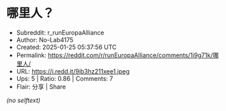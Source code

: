# 哪里人？

- Subreddit: r_runEuropaAlliance
- Author: No-Lab4175
- Created: 2025-01-25 05:37:56 UTC
- Permalink: https://reddit.com/r/runEuropaAlliance/comments/1i9g71k/哪里人/
- URL: https://i.redd.it/9ib3hz211xee1.jpeg
- Ups: 5 | Ratio: 0.86 | Comments: 7
- Flair: 分享 | Share

_(no selftext)_
